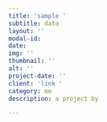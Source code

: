 ```yaml
---
title: 'sample '
subtitle: data
layout: ''
modal-id: 
date: 
img: ''
thumbnail: ''
alt: ''
project-date: ''
client: 'link '
category: me
description: a project by

---
```

